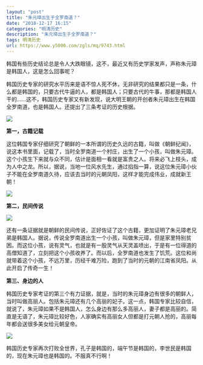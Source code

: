 ```yaml
---
layout: "post"
title: "朱元璋出生于全罗南道？"
date: "2018-12-17 16:15"
categories: "明清历史"
description: "朱元璋出生于全罗南道？"
tags: 明清历史
url: https://www.y5000.com/zgls/mq/9743.html
---
```






韩国有些历史结论总是令人大跌眼镜，这不，最近又有历史学家发声，声称朱元璋是韩国人，这是怎么回事呢？

韩国历史专家的研究水平历来是语不惊人死不休，无非研究的结果都只是一条，什么都是韩国的，只要古代牛逼的人，都是韩国人；只要古代的牛事，那都是韩国人干的……这不，韩国历史专家又有新发现，说大明王朝的开创者朱元璋出生在韩国全罗南道，也是韩国人。还提出了三条考证的历史根据。

![](https://img.y5000.com/uploads/allimg/170109/132F310a-0.jpg)

**第一，古籍记载**

这位韩国专家仔细研究了朝鲜的一本所谓的历史久远的古籍，叫做《朝鲜纪闻》，说这本书里面，记载了，当时全罗南道一个村庄，出生了一个小孩，叫做朱元璋。这个小孩生下来就与众不同，估计是面相一看就是富贵之人。将来必飞上枝头，成为人中之龙。所以，据说，当地一位风水先生，通过掐指一算，说这位朱元璋小伙子不能在全罗南道久待，应该去当时的元朝凤阳，这样才能完成伟业，成就新王朝！

![](https://img.y5000.com/uploads/allimg/170109/132F31L9-1.jpg)

**第二，民间传说**

![](https://img.y5000.com/uploads/allimg/170109/132F31322-2.jpg)

还有一条证据就是朝鲜的民间传说，正好佐证了这个古籍，更加证明了朱元璋老兄弟是韩国人。据说，传说全罗南道出生一个小孩，叫做朱元璋，但是家里特别贫困。而这位小孩，说有灵气，也就是有一股灵气从天灵盖喷出，于是有一位得道的高僧知道了，立刻把这个小孩收养了。而以后，全罗南道也发生了饥荒。这位和尚就带着这个小孩，不远万里，历经千难万险，跑到了当时的元朝的江南省凤阳。从此开启了传奇一生！

**第三、身边的人**

韩国历史专家考证的第三个有力证据，就是，当时的朱元璋身边有很多的朝鲜人，当时叫做高丽人。包括朱元璋还有几个高丽的妃子。这一点，韩国专家比较自信，就说了，朱元璋如果不是韩国人，怎么身边有那么多高丽人，妻子都是高丽的。简直是无语了，朱元璋比较好色，人家确实有高丽女人但都是打元朝人抢的，高丽每年都会送很多美女给元朝皇帝。

![](https://img.y5000.com/uploads/allimg/170109/132F33959-3.jpg)

韩国历史专家再次打败全世界，孔子是韩国的，端午节是韩国的，李世民是韩国的，现在朱元璋也是韩国的。不服真不行啊！
